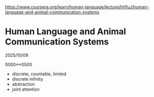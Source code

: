 https://www.coursera.org/learn/human-language/lecture/hVfuJ/human-language-and-animal-communication-systems

# Human Language and Animal Communication Systems

2025/10/09

0000<->0500

- discrete, countable, limited
- discrete infinity
- abstraction
- joint attention
